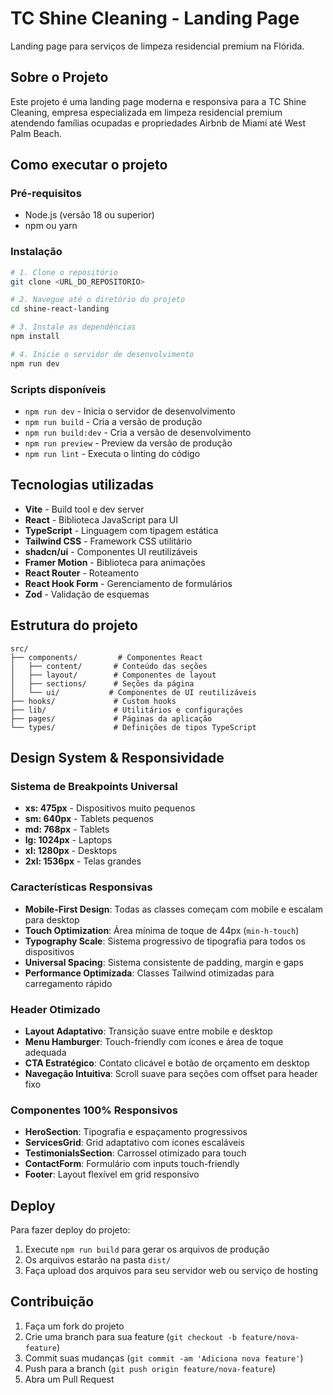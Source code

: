 # TC Shine Cleaning - Landing Page

Landing page para serviços de limpeza residencial premium na Flórida.

## Sobre o Projeto

Este projeto é uma landing page moderna e responsiva para a TC Shine Cleaning, empresa especializada em limpeza residencial premium atendendo famílias ocupadas e propriedades Airbnb de Miami até West Palm Beach.

## Como executar o projeto

### Pré-requisitos

- Node.js (versão 18 ou superior)
- npm ou yarn

### Instalação

```sh
# 1. Clone o repositório
git clone <URL_DO_REPOSITORIO>

# 2. Navegue até o diretório do projeto
cd shine-react-landing

# 3. Instale as dependências
npm install

# 4. Inicie o servidor de desenvolvimento
npm run dev
```

### Scripts disponíveis

- `npm run dev` - Inicia o servidor de desenvolvimento
- `npm run build` - Cria a versão de produção
- `npm run build:dev` - Cria a versão de desenvolvimento
- `npm run preview` - Preview da versão de produção
- `npm run lint` - Executa o linting do código

## Tecnologias utilizadas

- **Vite** - Build tool e dev server
- **React** - Biblioteca JavaScript para UI
- **TypeScript** - Linguagem com tipagem estática
- **Tailwind CSS** - Framework CSS utilitário
- **shadcn/ui** - Componentes UI reutilizáveis
- **Framer Motion** - Biblioteca para animações
- **React Router** - Roteamento
- **React Hook Form** - Gerenciamento de formulários
- **Zod** - Validação de esquemas

## Estrutura do projeto

```
src/
├── components/         # Componentes React
│   ├── content/       # Conteúdo das seções
│   ├── layout/        # Componentes de layout
│   ├── sections/      # Seções da página
│   └── ui/           # Componentes de UI reutilizáveis
├── hooks/             # Custom hooks
├── lib/               # Utilitários e configurações
├── pages/             # Páginas da aplicação
└── types/             # Definições de tipos TypeScript
```

## Design System & Responsividade

### Sistema de Breakpoints Universal
- **xs: 475px** - Dispositivos muito pequenos
- **sm: 640px** - Tablets pequenos
- **md: 768px** - Tablets
- **lg: 1024px** - Laptops
- **xl: 1280px** - Desktops
- **2xl: 1536px** - Telas grandes

### Características Responsivas
- **Mobile-First Design**: Todas as classes começam com mobile e escalam para desktop
- **Touch Optimization**: Área mínima de toque de 44px (`min-h-touch`)
- **Typography Scale**: Sistema progressivo de tipografia para todos os dispositivos
- **Universal Spacing**: Sistema consistente de padding, margin e gaps
- **Performance Optimizada**: Classes Tailwind otimizadas para carregamento rápido

### Header Otimizado
- **Layout Adaptativo**: Transição suave entre mobile e desktop
- **Menu Hamburger**: Touch-friendly com ícones e área de toque adequada
- **CTA Estratégico**: Contato clicável e botão de orçamento em desktop
- **Navegação Intuitiva**: Scroll suave para seções com offset para header fixo

### Componentes 100% Responsivos
- **HeroSection**: Tipografia e espaçamento progressivos
- **ServicesGrid**: Grid adaptativo com ícones escaláveis
- **TestimonialsSection**: Carrossel otimizado para touch
- **ContactForm**: Formulário com inputs touch-friendly
- **Footer**: Layout flexível em grid responsivo

## Deploy

Para fazer deploy do projeto:

1. Execute `npm run build` para gerar os arquivos de produção
2. Os arquivos estarão na pasta `dist/`
3. Faça upload dos arquivos para seu servidor web ou serviço de hosting

## Contribuição

1. Faça um fork do projeto
2. Crie uma branch para sua feature (`git checkout -b feature/nova-feature`)
3. Commit suas mudanças (`git commit -am 'Adiciona nova feature'`)
4. Push para a branch (`git push origin feature/nova-feature`)
5. Abra um Pull Request
